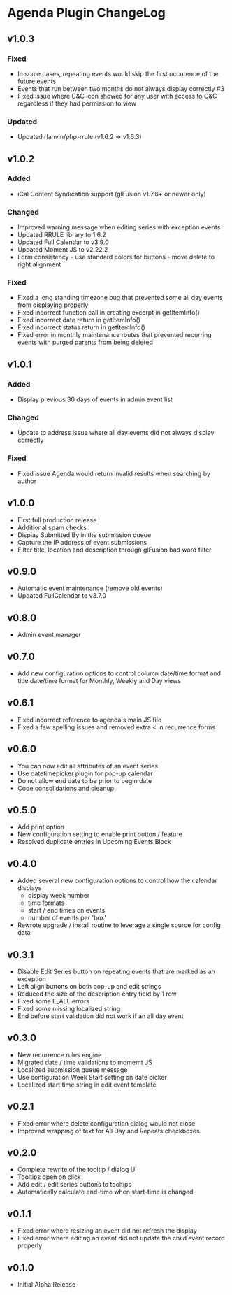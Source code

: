 # Agenda Plugin ChangeLog

## v1.0.3

### Fixed
  - In some cases, repeating events would skip the first occurence of the future events
  - Events that run between two months do not always display correctly #3
  - Fixed issue where C&C icon showed for any user with access to C&C regardless if they had permission to view

### Updated
  - Updated rlanvin/php-rrule (v1.6.2 => v1.6.3)

## v1.0.2

### Added
 - iCal Content Syndication support (glFusion v1.7.6+ or newer only)

### Changed
 - Improved warning message when editing series with exception events
 - Updated RRULE library to 1.6.2
 - Updated Full Calendar to v3.9.0
 - Updated Moment JS to v2.22.2
 - Form consistency - use standard colors for buttons - move delete to right alignment

### Fixed
 - Fixed a long standing timezone bug that prevented some all day events from displaying properly
 - Fixed incorrect function call in creating excerpt in getItemInfo()
 - Fixed incorrect date return in getItemInfo()
 - Fixed incorrect status return in getItemInfo()
 - Fixed error in monthly maintenance routes that prevented recurring events with purged parents from being deleted

## v1.0.1

### Added
 - Display previous 30 days of events in admin event list

### Changed
 - Update to address issue where all day events did not always display correctly

### Fixed
 - Fixed issue Agenda would return invalid results when searching by author

## v1.0.0
 - First full production release
 - Additional spam checks
 - Display Submitted By in the submission queue
 - Capture the IP address of event submissions
 - Filter title, location and description through glFusion bad word filter

## v0.9.0
 - Automatic event maintenance (remove old events)
 - Updated FullCalendar to v3.7.0

## v0.8.0
 - Admin event manager

## v0.7.0
 - Add new configuration options to control column date/time format and title date/time format for Monthly, Weekly and Day views

## v0.6.1
 - Fixed incorrect reference to agenda's main JS file
 - Fixed a few spelling issues and removed extra < in recurrence forms

## v0.6.0
 - You can now edit all attributes of an event series
 - Use datetimepicker plugin for pop-up calendar
 - Do not allow end date to be prior to begin date
 - Code consolidations and cleanup

## v0.5.0
 - Add print option
 - New configuration setting to enable print button / feature
 - Resolved duplicate entries in Upcoming Events Block

## v0.4.0
 - Added several new configuration options to control how the calendar displays
   - display week number
   - time formats
   - start / end times on events
   - number of events per 'box'
 - Rewrote upgrade / install routine to leverage a single source for config data

## v0.3.1
 - Disable Edit Series button on repeating events that are marked as an exception
 - Left align buttons on both pop-up and edit strings
 - Reduced the size of the description entry field by 1 row
 - Fixed some E_ALL errors
 - Fixed some missing localized string
 - End before start validation did not work if an all day event

## v0.3.0
 - New recurrence rules engine
 - Migrated date / time validations to momemt JS
 - Localized submission queue message
 - Use configuration Week Start setting on date picker
 - Localized start time string in edit event template

## v0.2.1
 - Fixed error where delete configuration dialog would not close
 - Improved wrapping of text for All Day and Repeats checkboxes

## v0.2.0
 - Complete rewrite of the tooltip / dialog UI
 - Tooltips open on click
 - Add edit / edit series buttons to tooltips
 - Automatically calculate end-time when start-time is changed

## v0.1.1
 - Fixed error where resizing an event did not refresh the display
 - Fixed error where editing an event did not update the child event record properly

## v0.1.0
 - Initial Alpha Release
